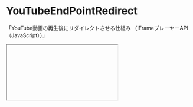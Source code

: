YouTubeEndPointRedirect
=======================

「YouTube動画の再生後にリダイレクトさせる仕組み （IFrameプレーヤーAPI（JavaScript））」

<iframe>タグの埋め込みコードをつかったHTML5形式の動画プレーヤーです。

解説ページ<br />
http://wisdommingle.com/youtube-iframe-api-player-video-end-point-redirect/

倉田幸暢(Yukinobu Kurata)<br />
http://wisdommingle.com

Copyright (c) 2013 Yukinobu Kurata<br />
Released under the MIT license<br />
https://github.com/YukinobuKurata/YouTubeEndPointRedirect/blob/master/MIT-LICENSE.txt

MITライセンスについて<br />
http://wisdommingle.com/mit-license/
